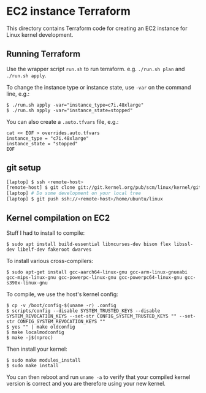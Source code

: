 # EC2 instance Terraform

This directory contains Terraform code for creating an EC2 instance for Linux kernel development.

## Running Terraform

Use the wrapper script `run.sh` to run terraform. e.g. `./run.sh plan` and `./run.sh apply`.

To change the instance type or instance state, use `-var` on the command line, e.g.:

```
$ ./run.sh apply -var="instance_type=c7i.48xlarge"
$ ./run.sh apply -var="instance_state=stopped"
```

You can also create a `.auto.tfvars` file, e.g.:

```
cat << EOF > overrides.auto.tfvars
instance_type = "c7i.48xlarge"
instance_state = "stopped"
EOF
```

## git setup

```sh
[laptop] $ ssh <remote-host>
[remote-host] $ git clone git://git.kernel.org/pub/scm/linux/kernel/git/torvalds/linux.git
[laptop] # Do some development on your local tree
[laptop] $ git push ssh://<remote-host>/home/ubuntu/linux
```

## Kernel compilation on EC2

Stuff I had to install to compile:

```
$ sudo apt install build-essential libncurses-dev bison flex libssl-dev libelf-dev fakeroot dwarves
```

To install various cross-compilers:

```
$ sudo apt-get install gcc-aarch64-linux-gnu gcc-arm-linux-gnueabi gcc-mips-linux-gnu gcc-powerpc-linux-gnu gcc-powerpc64-linux-gnu gcc-s390x-linux-gnu
```

To compile, we use the host's kernel config:

```
$ cp -v /boot/config-$(uname -r) .config
$ scripts/config --disable SYSTEM_TRUSTED_KEYS --disable SYSTEM_REVOCATION_KEYS --set-str CONFIG_SYSTEM_TRUSTED_KEYS "" --set-str CONFIG_SYSTEM_REVOCATION_KEYS ""
$ yes "" | make oldconfig
$ make localmodconfig
$ make -j$(nproc)
```

Then install your kernel:

```
$ sudo make modules_install
$ sudo make install
```

You can then reboot and run `uname -a` to verify that your compiled kernel version is correct and you are therefore using your new kernel.
